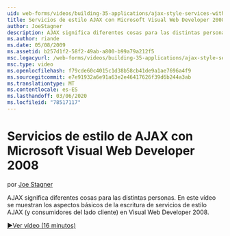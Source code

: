 ```yaml
---
uid: web-forms/videos/building-35-applications/ajax-style-services-with-microsoft-visual-web-developer-2008
title: Servicios de estilo AJAX con Microsoft Visual Web Developer 2008 | Microsoft Docs
author: JoeStagner
description: AJAX significa diferentes cosas para las distintas personas. En este vídeo se muestran los aspectos básicos de la escritura de servicios de estilo AJAX (y consumidores del lado cliente) en Visual Web dev...
ms.author: riande
ms.date: 05/08/2009
ms.assetid: b257d1f2-58f2-49ab-a800-b99a79a212f5
msc.legacyurl: /web-forms/videos/building-35-applications/ajax-style-services-with-microsoft-visual-web-developer-2008
msc.type: video
ms.openlocfilehash: f79cde60c4015c1d38b58cb41de9a1ae7696a4f9
ms.sourcegitcommit: e7e91932a6e91a63e2e46417626f39d6b244a3ab
ms.translationtype: MT
ms.contentlocale: es-ES
ms.lasthandoff: 03/06/2020
ms.locfileid: "78517117"
---
```

# <a name="ajax-style-services-with-microsoft-visual-web-developer-2008"></a>Servicios de estilo de AJAX con Microsoft Visual Web Developer 2008

por [Joe Stagner](https://github.com/JoeStagner)

AJAX significa diferentes cosas para las distintas personas. En este vídeo se muestran los aspectos básicos de la escritura de servicios de estilo AJAX (y consumidores del lado cliente) en Visual Web Developer 2008.

[&#9654;Ver vídeo (16 minutos)](https://channel9.msdn.com/Blogs/ASP-NET-Site-Videos/ajax-style-services-with-microsoft-visual-web-developer-2008)
